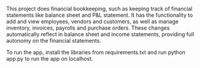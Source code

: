 This project does financial bookkeeping, such as keeping track of financial statements like balance sheet and P&L statement. It has the functionality
to add and view employees, vendors and customers, as well as manage inventory, invoices, payrolls and purchase orders. These changes automatically
reflect in balance sheet and income statements, providing full autonomy on the financial statements.

To run the app, install the libraries from requirements.txt and run python app.py to run the app on localhost.
